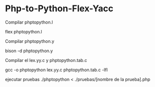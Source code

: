 # Php-to-Python-Flex-Yacc
Compilar phptopython.l

flex phptopython.l


Compilar phptopython.y

bison -d phptopython.y

Compilar el lex.yy.c y phptopython.tab.c

gcc -o phptopython lex.yy.c phptopython.tab.c -lfl


ejecutar pruebas
./phptopython < ./pruebas/[nombre de la prueba].php